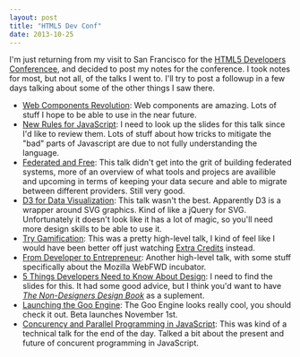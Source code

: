 ```yaml
---
layout: post
title: "HTML5 Dev Conf"
date: 2013-10-25
---
```


I'm just returning from my visit to San Francisco for the [HTML5 Developers Conferencee][h5dc], and decided to post my notes for the conference. I took notes for most, but not all, of the talks I went to. I'll try to post a followup in a few days talking about some of the other things I saw there.

* [Web Components Revolution][wcr]: Web components are amazing. Lots of stuff I hope to be able to use in the near future.
* [New Rules for JavaScript][nr4js]: I need to look up the slides for this talk since I'd like to review them. Lots of stuff about how tricks to mitigate the "bad" parts of Javascript are due to not fully understanding the language.
* [Federated and Free][faf]: This talk didn't get into the grit of building federated systems, more of an overview of what tools and projecs are availible and upcoming in terms of keeping your data secure and able to migrate between different providers. Still very good.
* [D3 for Data Visualization][d3]: This talk wasn't the best. Apparently D3 is a wrapper around SVG graphics. Kind of like a jQuery for SVG. Unfortunately it doesn't look like it has a lot of magic, so you'll need more design skills to be able to use it.
* [Try Gamification][game]: This was a pretty high-level talk, I kind of feel like I would have been better off just watching [Extra Credits][ec] instead.
* [From Developer to Entrepreneur][d2e]: Another high-level talk, with some stuff specifically about the Mozilla WebFWD incubator.
* [5 Things Developers Need to Know About Design][5things]: I need to find the slides for this. It had some good advice, but I think you'd want to have _[The Non-Designers Design Book][dbook]_ as a suplement.
* [Launching the Goo Engine][goo]: The Goo Engine looks really cool, you should check it out. Beta launches November 1st.
* [Concurency and Parallel Programming in JavaScript][concurency]: This was kind of a technical talk for the end of the day. Talked a bit about the present and future of concurent programming in JavaScript.

[h5dc]: http://html5devconf.com
[wcr]: /notes/HTML5DevConf/web-components-revolution.html
[nr4js]: /notes/HTML5DevConf/new-rules-for-javascript.html
[faf]: /notes/HTML5DevConf/federated-and-free.html
[d3]: /notes/HTML5DevConf/d3-for-data-visualization.html
[game]: /notes/HTML5DevConf/try-gamification.html
[ec]: https://www.youtube.com/user/ExtraCreditz
[d2e]: /notes/HTML5DevConf/from-developer-to-entrepreneur.html
[goo]: /notes/HTML5DevConf/launching-the-goo-engine.html
[5things]: /notes/HTML5DevConf/5-things.html
[dbook]: http://www.amazon.com/Non-Designers-Design-Book-Designers-ebook/dp/B00125MJYM/ref=sr_1_1?ie=UTF8&qid=1382736022&sr=8-1&keywords=design+for+non-designers
[concurency]: /notes/HTML5DevConf/concurency-in-js.html
